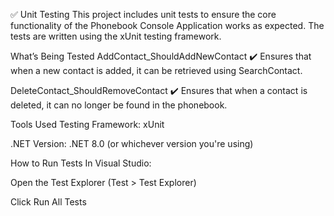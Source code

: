 ✅ Unit Testing
This project includes unit tests to ensure the core functionality of the Phonebook Console Application works as expected. The tests are written using the xUnit testing framework.

What’s Being Tested
AddContact_ShouldAddNewContact
✔️ Ensures that when a new contact is added, it can be retrieved using SearchContact.

DeleteContact_ShouldRemoveContact
✔️ Ensures that when a contact is deleted, it can no longer be found in the phonebook.

Tools Used
Testing Framework: xUnit

.NET Version: .NET 8.0 (or whichever version you're using)

How to Run Tests
In Visual Studio:

Open the Test Explorer (Test > Test Explorer)

Click Run All Tests
